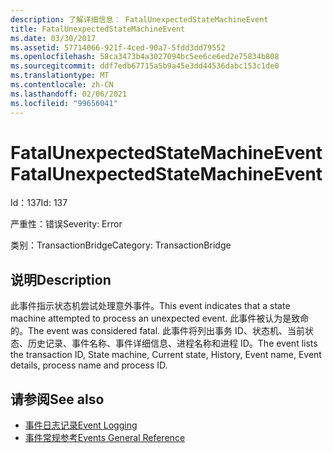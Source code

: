 ```yaml
---
description: 了解详细信息： FatalUnexpectedStateMachineEvent
title: FatalUnexpectedStateMachineEvent
ms.date: 03/30/2017
ms.assetid: 57714066-921f-4ced-90a7-5fdd3dd79552
ms.openlocfilehash: 58ca3473b4a3027094bc5ee6ce6ed2e75834b808
ms.sourcegitcommit: ddf7edb67715a5b9a45e3dd44536dabc153c1de0
ms.translationtype: MT
ms.contentlocale: zh-CN
ms.lasthandoff: 02/06/2021
ms.locfileid: "99656041"
---
```

# <a name="fatalunexpectedstatemachineevent"></a><span data-ttu-id="33876-103">FatalUnexpectedStateMachineEvent</span><span class="sxs-lookup"><span data-stu-id="33876-103">FatalUnexpectedStateMachineEvent</span></span>

<span data-ttu-id="33876-104">Id：137</span><span class="sxs-lookup"><span data-stu-id="33876-104">Id: 137</span></span>  
  
 <span data-ttu-id="33876-105">严重性：错误</span><span class="sxs-lookup"><span data-stu-id="33876-105">Severity: Error</span></span>  
  
 <span data-ttu-id="33876-106">类别：TransactionBridge</span><span class="sxs-lookup"><span data-stu-id="33876-106">Category: TransactionBridge</span></span>  
  
## <a name="description"></a><span data-ttu-id="33876-107">说明</span><span class="sxs-lookup"><span data-stu-id="33876-107">Description</span></span>  

 <span data-ttu-id="33876-108">此事件指示状态机尝试处理意外事件。</span><span class="sxs-lookup"><span data-stu-id="33876-108">This event indicates that a state machine attempted to process an unexpected event.</span></span> <span data-ttu-id="33876-109">此事件被认为是致命的。</span><span class="sxs-lookup"><span data-stu-id="33876-109">The event was considered fatal.</span></span> <span data-ttu-id="33876-110">此事件将列出事务 ID、状态机、当前状态、历史记录、事件名称、事件详细信息、进程名称和进程 ID。</span><span class="sxs-lookup"><span data-stu-id="33876-110">The event lists the transaction ID, State machine, Current state, History, Event name, Event details, process name and process ID.</span></span>  
  
## <a name="see-also"></a><span data-ttu-id="33876-111">请参阅</span><span class="sxs-lookup"><span data-stu-id="33876-111">See also</span></span>

- [<span data-ttu-id="33876-112">事件日志记录</span><span class="sxs-lookup"><span data-stu-id="33876-112">Event Logging</span></span>](index.md)
- [<span data-ttu-id="33876-113">事件常规参考</span><span class="sxs-lookup"><span data-stu-id="33876-113">Events General Reference</span></span>](events-general-reference.md)
